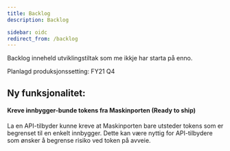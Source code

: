 ```yaml
---
title: Backlog
description: Backlog

sidebar: oidc
redirect_from: /backlog
---
```



Backlog inneheld utviklingstiltak som me ikkje har starta på enno.



Planlagd produksjonssetting: FY21 Q4

## Ny funksjonalitet:


#### Kreve innbygger-bunde tokens fra Maskinporten (Ready to ship)

La en API-tilbyder kunne kreve at Maskinporten bare utsteder tokens som er begrenset til en enkelt innbygger. Dette kan være nyttig for API-tilbydere som ønsker å begrense risiko ved token på avveie.

